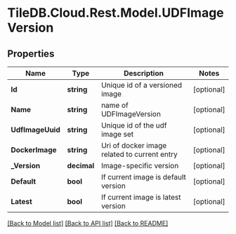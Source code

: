 
# TileDB.Cloud.Rest.Model.UDFImageVersion

## Properties

Name | Type | Description | Notes
------------ | ------------- | ------------- | -------------
**Id** | **string** | Unique id of a versioned image | [optional] 
**Name** | **string** | name of UDFImageVersion | [optional] 
**UdfImageUuid** | **string** | Unique id of the udf image set | [optional] 
**DockerImage** | **string** | Uri of docker image related to current entry | [optional] 
**_Version** | **decimal** | Image-specific version | [optional] 
**Default** | **bool** | If current image is default version | [optional] 
**Latest** | **bool** | If current image is latest version | [optional] 

[[Back to Model list]](../README.md#documentation-for-models)
[[Back to API list]](../README.md#documentation-for-api-endpoints)
[[Back to README]](../README.md)

